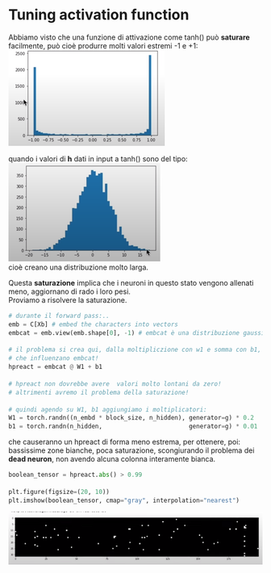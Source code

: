 # Tuning activation function

Abbiamo visto che una funzione di attivazione come tanh() può **saturare** facilmente, può
cioè produrre molti valori estremi -1 e +1:  
![hist1](../../images/hist1.png)  

quando i valori di **h** dati in input a tanh() sono del tipo:  
![hist2](../../images/hist2.png)  
cioè creano una distribuzione molto larga.

Questa **saturazione** implica che i neuroni in questo stato vengono allenati meno, aggiornano di rado i loro pesi.  
Proviamo a risolvere la saturazione.

```py
# durante il forward pass:..
emb = C[Xb] # embed the characters into vectors
embcat = emb.view(emb.shape[0], -1) # embcat è una distribuzione gaussiana, non dà problemi

# il problema si crea qui, dalla moltipliczione con w1 e somma con b1,
# che influenzano embcat!
hpreact = embcat @ W1 + b1 

# hpreact non dovrebbe avere  valori molto lontani da zero!
# altrimenti avremo il problema della saturazione!

# quindi agendo su W1, b1 aggiungiamo i moltiplicatori:
W1 = torch.randn((n_embd * block_size, n_hidden), generator=g) * 0.2
b1 = torch.randn(n_hidden,                        generator=g) * 0.01

```

che causeranno un hpreact di forma meno estrema, per ottenere, poi:  
bassissime zone bianche, poca saturazione, scongiurando il problema dei **dead neuron**, non avendo alcuna colonna
interamente bianca.

```py
boolean_tensor = hpreact.abs() > 0.99

plt.figure(figsize=(20, 10))
plt.imshow(boolean_tensor, cmap="gray", interpolation="nearest")
```

![hist2](../../images/imshow2.png) 


